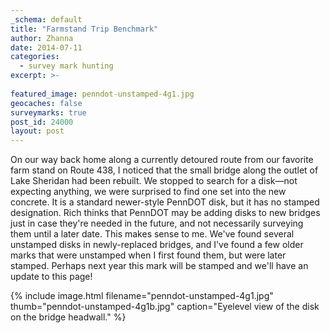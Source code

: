 ```yaml
---
_schema: default
title: "Farmstand Trip Benchmark"
author: Zhanna
date: 2014-07-11
categories:
  - survey mark hunting
excerpt: >-
  
featured_image: penndot-unstamped-4g1.jpg
geocaches: false
surveymarks: true
post_id: 24000
layout: post       
---
```


On our way back home along a currently detoured route from our favorite farm stand on Route 438, I noticed that the small bridge along the outlet of Lake Sheridan had been rebuilt. We stopped to search for a disk—not expecting anything, we were surprised to find one set into the new concrete. It is a standard newer-style PennDOT disk, but it has no stamped designation. Rich thinks that PennDOT may be adding disks to new bridges just in case they're needed in the future, and not necessarily surveying them until a later date. This makes sense to me. We've found several unstamped disks in newly-replaced bridges, and I've found a few older marks that were unstamped when I first found them, but were later stamped. Perhaps next year this mark will be stamped and we'll have an update to this page!

{% include image.html filename="penndot-unstamped-4g1.jpg" thumb="penndot-unstamped-4g1b.jpg" caption="Eyelevel view of the disk on the bridge headwall." %}